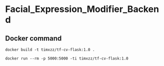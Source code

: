 # Facial_Expression_Modifier_Backend

## Docker command
`docker build -t timxzz/tf-cv-flask:1.0 .`

`docker run --rm -p 5000:5000 -ti timxzz/tf-cv-flask:1.0`
